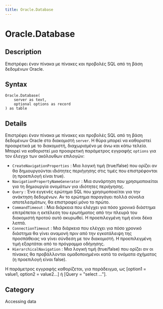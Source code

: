 ```yaml
---
title: Oracle.Database
---
```


# Oracle.Database


## Description

Επιστρέφει έναν πίνακα με πίνακες και προβολές SQL από τη βάση δεδομένων Oracle.


## Syntax

```powerquery
Oracle.Database(
    server as text,
    optional options as record
) as table
```


## Details

Επιστρέφει έναν πίνακα με πίνακες και προβολές SQL από τη βάση δεδομένων Oracle στο διακομιστή <code>server</code>. Η θύρα μπορεί να καθοριστεί προαιρετικά με το διακομιστή, διαχωρισμένο με άνω και κάτω τελεία. Μπορεί να καθοριστεί μια προαιρετική παράμετρος εγγραφής <code>options</code> για τον έλεγχο των ακόλουθων επιλογών:    <ul><li><code>CreateNavigationProperties</code> : Μια λογική τιμή (true/false) που ορίζει αν θα δημιουργούνται ιδιότητες περιήγησης στις τιμές που επιστρέφονται (η προεπιλογή είναι true).</li><li><code>NavigationPropertyNameGenerator</code> : Μια συνάρτηση που χρησιμοποιείται για τη δημιουργία ονομάτων για ιδιότητες περιήγησης.</li><li><code>Query</code> : Ένα εγγενές ερώτημα SQL που χρησιμοποιείται για την ανάκτηση δεδομένων. Αν το ερώτημα παραγάγει πολλά σύνολα αποτελεσμάτων, θα επιστραφεί μόνο το πρώτο.</li><li><code>CommandTimeout</code> : Μια διάρκεια που ελέγχει για πόσο χρονικό διάστημα επιτρέπεται η εκτέλεση του ερωτήματος από την πλευρά του διακομιστή προτού αυτό ακυρωθεί. Η προεπιλεγμένη τιμή είναι δέκα λεπτά.</li><li><code>ConnectionTimeout</code> : Μια διάρκεια που ελέγχει για πόσο χρονικό διάστημα θα γίνει αναμονή πριν από την εγκατάλειψη της προσπάθειας να γίνει σύνδεση με τον διακομιστή. Η προεπιλεγμένη τιμή εξαρτάται από το πρόγραμμα οδήγησης.</li><li><code>HierarchicalNavigation</code> : Μια λογική τιμή (true/false) που ορίζει αν οι πίνακες θα προβάλλονται ομαδοποιημένοι κατά τα ονόματα σχήματος (η προεπιλογή είναι false).</li></ul>    Η παράμετρος εγγραφής καθορίζεται, για παράδειγμα, ως [option1 = value1, option2 = value2...] ή [Query = "select ..."].    



## Category
Accessing data
